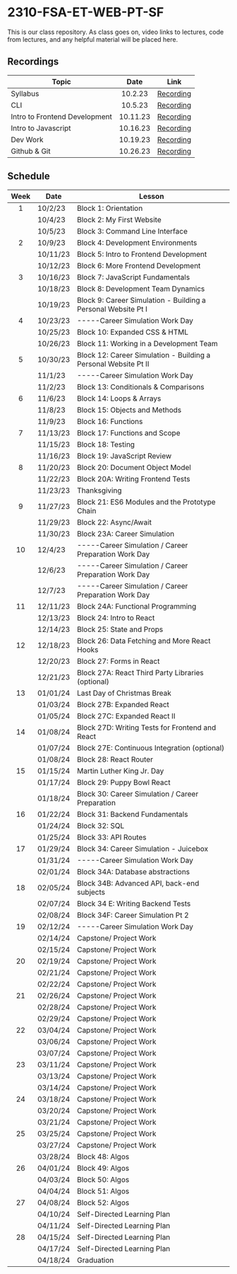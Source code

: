 # 2310-FSA-ET-WEB-PT-SF

This is our class repository. As class goes on, video links to lectures, code from lectures, and any helpful material will be placed here.

## Recordings

| Topic                         |   Date   |                   Link                    |
|-------------------------------|:--------:|:-----------------------------------------:|
| Syllabus                      | 10.2.23  | [Recording](https://youtu.be/qZD5EhHtseg) |
| CLI                           | 10.5.23  | [Recording](https://youtu.be/S-ubWKYYrHg) |
| Intro to Frontend Development | 10.11.23 | [Recording](https://youtu.be/rizgPX4mnYI) |
| Intro to Javascript           | 10.16.23 | [Recording](https://youtu.be/25iJeH93iwk) |
| Dev Work                      | 10.19.23 | [Recording](https://youtu.be/uv5w95MJlas) |
| Github & Git                  | 10.26.23 | [Recording](https://youtu.be/UK3ZFEYVq-k) |


## Schedule

| Week | Date     | Lesson                                                          |
|:----:|----------|-----------------------------------------------------------------|
|  1   | 10/2/23  | Block 1: Orientation                                            |
|      | 10/4/23  | Block 2: My First Website                                       |
|      | 10/5/23  | Block 3: Command Line Interface                                 |
|  2   | 10/9/23  | Block 4: Development Environments                               |
|      | 10/11/23 | Block 5: Intro to Frontend Development                          |
|      | 10/12/23 | Block 6: More Frontend Development                              |
|  3   | 10/16/23 | Block 7: JavaScript Fundamentals                                |
|      | 10/18/23 | Block 8: Development Team Dynamics                              |
|      | 10/19/23 | Block 9: Career Simulation - Building a Personal Website Pt I   |
|  4   | 10/23/23 | \-----Career Simulation Work Day                                |
|      | 10/25/23 | Block 10: Expanded CSS & HTML                                   |
|      | 10/26/23 | Block 11: Working in a Development Team                         |
|  5   | 10/30/23 | Block 12: Career Simulation - Building a Personal Website Pt II |
|      | 11/1/23  | \-----Career Simulation Work Day                                |
|      | 11/2/23  | Block 13: Conditionals & Comparisons                            |
|  6   | 11/6/23  | Block 14: Loops & Arrays                                        |
|      | 11/8/23  | Block 15: Objects and Methods                                   |
|      | 11/9/23  | Block 16: Functions                                             |
|  7   | 11/13/23 | Block 17: Functions and Scope                                   |
|      | 11/15/23 | Block 18: Testing                                               |
|      | 11/16/23 | Block 19: JavaScript Review                                     |
|  8   | 11/20/23 | Block 20: Document Object Model                                 |
|      | 11/22/23 | Block 20A: Writing Frontend Tests                               |
|      | 11/23/23 | Thanksgiving                                                    |
|  9   | 11/27/23 | Block 21: ES6 Modules and the Prototype Chain                   |
|      | 11/29/23 | Block 22: Async/Await                                           |
|      | 11/30/23 | Block 23A: Career Simulation                                    |
|  10  | 12/4/23  | \-----Career Simulation / Career Preparation Work Day           |
|      | 12/6/23  | \-----Career Simulation / Career Preparation Work Day           |
|      | 12/7/23  | \-----Career Simulation / Career Preparation Work Day           |
|  11  | 12/11/23 | Block 24A: Functional Programming                               |
|      | 12/13/23 | Block 24: Intro to React                                        |
|      | 12/14/23 | Block 25: State and Props                                       |
|  12  | 12/18/23 | Block 26: Data Fetching and More React Hooks                    |
|      | 12/20/23 | Block 27: Forms in React                                        |
|      | 12/21/23 | Block 27A: React Third Party Libraries (optional)               |
|  13  | 01/01/24 | Last Day of Christmas Break                                     |
|      | 01/03/24 | Block 27B: Expanded React                                       |
|      | 01/05/24 | Block 27C: Expanded React II                                    |
|  14  | 01/08/24 | Block 27D: Writing Tests for Frontend and React                 |
|      | 01/07/24 | Block 27E: Continuous Integration (optional)                    |
|      | 01/08/24 | Block 28: React Router                                          |
|  15  | 01/15/24 | Martin Luther King Jr. Day                                      |
|      | 01/17/24 | Block 29: Puppy Bowl React                                      |
|      | 01/18/24 | Block 30: Career Simulation / Career Preparation                |
|  16  | 01/22/24 | Block 31: Backend Fundamentals                                  |
|      | 01/24/24 | Block 32: SQL                                                   |
|      | 01/25/24 | Block 33: API Routes                                            |
|  17  | 01/29/24 | Block 34: Career Simulation - Juicebox                          |
|      | 01/31/24 | \-----Career Simulation Work Day                                |
|      | 02/01/24 | Block 34A: Database abstractions                                |
|  18  | 02/05/24 | Block 34B: Advanced API, back-end subjects                      |
|      | 02/07/24 | Block 34 E: Writing Backend Tests                               |
|      | 02/08/24 | Block 34F: Career Simulation Pt 2                               |
|  19  | 02/12/24 | \-----Career Simulation Work Day                                |
|      | 02/14/24 | Capstone/ Project Work                                          |
|      | 02/15/24 | Capstone/ Project Work                                          |
|  20  | 02/19/24 | Capstone/ Project Work                                          |
|      | 02/21/24 | Capstone/ Project Work                                          |
|      | 02/22/24 | Capstone/ Project Work                                          |
|  21  | 02/26/24 | Capstone/ Project Work                                          |
|      | 02/28/24 | Capstone/ Project Work                                          |
|      | 02/29/24 | Capstone/ Project Work                                          |
|  22  | 03/04/24 | Capstone/ Project Work                                          |
|      | 03/06/24 | Capstone/ Project Work                                          |
|      | 03/07/24 | Capstone/ Project Work                                          |
|  23  | 03/11/24 | Capstone/ Project Work                                          |
|      | 03/13/24 | Capstone/ Project Work                                          |
|      | 03/14/24 | Capstone/ Project Work                                          |
|  24  | 03/18/24 | Capstone/ Project Work                                          |
|      | 03/20/24 | Capstone/ Project Work                                          |
|      | 03/21/24 | Capstone/ Project Work                                          |
|  25  | 03/25/24 | Capstone/ Project Work                                          |
|      | 03/27/24 | Capstone/ Project Work                                          |
|      | 03/28/24 | Block 48: Algos                                                 |
|  26  | 04/01/24 | Block 49: Algos                                                 |
|      | 04/03/24 | Block 50: Algos                                                 |
|      | 04/04/24 | Block 51: Algos                                                 |
|  27  | 04/08/24 | Block 52: Algos                                                 |
|      | 04/10/24 | Self-Directed Learning Plan                                     |
|      | 04/11/24 | Self-Directed Learning Plan                                     |
|  28  | 04/15/24 | Self-Directed Learning Plan                                     |
|      | 04/17/24 | Self-Directed Learning Plan                                     |
|      | 04/18/24 | Graduation                                                      |
